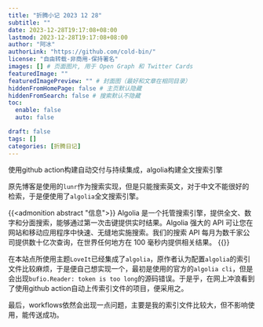 ```yaml
---
title: "折腾小记 2023 12 28"
subtitle: ""
date: 2023-12-28T19:17:08+08:00
lastmod: 2023-12-28T19:17:08+08:00
author: "阿冰"
authorLink: "https://github.com/cold-bin/"
license: "自由转载-非商用-保持署名"
images: [] # 页面图片, 用于 Open Graph 和 Twitter Cards
featuredImage: ""
featuredImagePreview: "" # 封面图（最好和文章在相同目录）
hiddenFromHomePage: false # 主页默认隐藏
hiddenFromSearch: false # 搜索默认不隐藏
toc:
  enable: false
  auto: false

draft: false
tags: []
categories: [折腾日记]
---
```


使用github action构建自动交付与持续集成，algolia构建全文搜索引擎
<!--more-->

原先博客是使用的`lunr`作为搜索实现，但是只能搜索英文，对于中文不能很好的检索，于是便使用了`algolia`全文搜索引擎。

{{<admonition abstract "信息">}}
Algolia 是一个托管搜索引擎，提供全文、数字和分面搜索，能够通过第一次击键提供实时结果。Algolia 强大的 API 可让您在网站和移动应用程序中快速、无缝地实施搜索。我们的搜索 API 每月为数千家公司提供数十亿次查询，在世界任何地方在 100 毫秒内提供相关结果。
{{</admonition>}}

在本站点所使用主题`LoveIt`已经集成了`algolia`，原作者认为配置`algolia`的索引文件比较麻烦，于是便自己想实现一个，最初是使用的官方的`algolia cli`，但是会出现`bufio.Reader: token is too long`的源码错误。于是乎，在网上冲浪看到了使用github action自动上传索引文件的项目，便采用之。

最后，workflows依然会出现一点问题，主要是我的索引文件比较大，但不影响使用，能传送成功。
